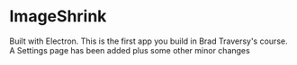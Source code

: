 # ImageShrink

Built with Electron.
This is the first app you build in Brad Traversy's course. A Settings page has been added plus some other minor changes
